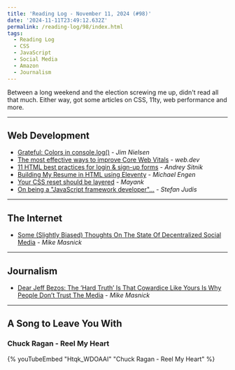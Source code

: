 ```yaml
---
title: 'Reading Log - November 11, 2024 (#98)'
date: '2024-11-11T23:49:12.632Z'
permalink: /reading-log/98/index.html
tags:
  - Reading Log
  - CSS
  - JavaScript
  - Social Media
  - Amazon
  - Journalism
---
```


Between a long weekend and the election screwing me up, didn't read all that much. Either way, got some articles on CSS, 11ty, web performance and more.
<!-- excerpt -->

---

## Web Development

- [Grateful: Colors in console.log()](https://blog.jim-nielsen.com/2024/color-console-log/) - *Jim Nielsen*
- [The most effective ways to improve Core Web Vitals](https://web.dev/articles/top-cwv) - *web.dev*
- [11 HTML best practices for login & sign-up forms](https://evilmartians.com/chronicles/html-best-practices-for-login-and-signup-forms) - *Andrey Sitnik*
- [Building My Resume in HTML using Eleventy](https://michaelengen.com/posts/my-eleventy-resume/) - *Michael Engen*
- [Your CSS reset should be layered](https://mayank.co/blog/css-reset-layer/) - *Mayank*
- [On being a "JavaScript framework developer"...](https://www.stefanjudis.com/blog/on-being-a-javascript-framework-developer/) - *Stefan Judis*

---

## The Internet

- [Some (Slightly Biased) Thoughts On The State Of Decentralized Social Media](https://www.techdirt.com/2024/10/29/some-slightly-biased-thoughts-on-the-state-of-decentralized-social-media/) - *Mike Masnick*

---

## Journalism

- [Dear Jeff Bezos: The ‘Hard Truth’ Is That Cowardice Like Yours Is Why People Don’t Trust The Media](https://www.techdirt.com/2024/10/29/dear-jeff-bezos-the-hard-truth-is-that-cowardice-like-yours-is-why-people-dont-trust-the-media/) - *Mike Masnick*

---

## A Song to Leave You With

### Chuck Ragan - Reel My Heart

{% youTubeEmbed "Htqk_WDOAAI" "Chuck Ragan - Reel My Heart" %}
